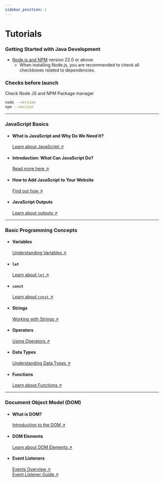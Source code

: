 ```yaml
---
sidebar_position: 1
---
```


# Tutorials


### Getting Started with Java Development

- [Node.js and NPM](https://nodejs.org/en/download/) version 22.0 or above:
  - When installing Node.js, you are recommended to check all checkboxes related to dependencies.


### Checks before launch

Check Node JS and NPM Package manager

```bash
node --version
npm --version
```
---
### JavaScript Basics

- #### What is JavaScript and Why Do We Need It?

  [Learn about JavaScript ↗](https://www.w3schools.com/js/default.asp)

- #### Introduction: What Can JavaScript Do?

  [Read more here ↗](https://www.w3schools.com/js/js_intro.asp)

- #### How to Add JavaScript to Your Website

  [Find out how ↗](https://www.w3schools.com/js/js_whereto.asp)

- #### JavaScript Outputs

  [Learn about outputs ↗](https://www.w3schools.com/js/js_output.asp)

---

### Basic Programming Concepts

- #### Variables

  [Understanding Variables ↗](https://www.w3schools.com/js/js_variables.asp)

- #### `let`

  [Learn about `let` ↗](https://www.w3schools.com/js/js_let.asp)

- #### `const`

  [Learn about `const` ↗](https://www.w3schools.com/js/js_const.asp)

- #### Strings

  [Working with Strings ↗](https://www.w3schools.com/js/js_strings.asp)

- #### Operators

  [Using Operators ↗](https://www.w3schools.com/js/js_operators.asp)

- #### Data Types

  [Understanding Data Types ↗](https://www.w3schools.com/js/js_datatypes.asp)

- #### Functions

  [Learn about Functions ↗](https://www.w3schools.com/js/js_functions.asp)

---

### Document Object Model (DOM)

- #### What is DOM?

  [Introduction to the DOM ↗](https://www.w3schools.com/js/js_htmldom.asp)

- #### DOM Elements

  [Learn about DOM Elements ↗](https://www.w3schools.com/js/js_htmldom_elements.asp)

- #### Event Listeners

  [Events Overview ↗](https://www.w3schools.com/js/js_htmldom_events.asp)  
   [Event Listener Guide ↗](https://www.w3schools.com/js/js_htmldom_eventlistener.asp)
